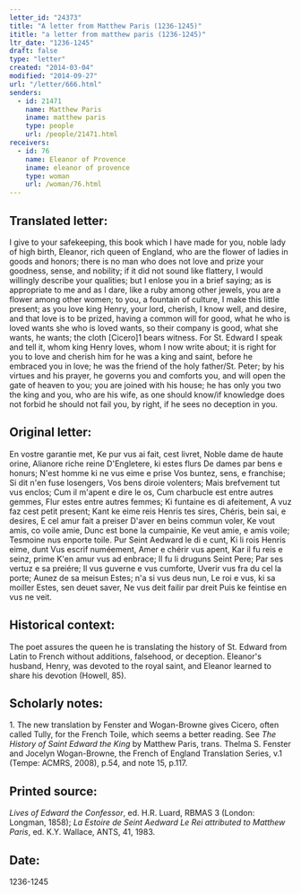 ```yaml
---
letter_id: "24373"
title: "A letter from Matthew Paris (1236-1245)"
ititle: "a letter from matthew paris (1236-1245)"
ltr_date: "1236-1245"
draft: false
type: "letter"
created: "2014-03-04"
modified: "2014-09-27"
url: "/letter/666.html"
senders:
  - id: 21471
    name: Matthew Paris
    iname: matthew paris
    type: people
    url: /people/21471.html
receivers:
  - id: 76
    name: Eleanor of Provence
    iname: eleanor of provence
    type: woman
    url: /woman/76.html
---
```

<h2> Translated letter:</h2>I give to your safekeeping,
		this book which I have made for you,
		noble lady of high birth,
		Eleanor, rich queen
		of England, who are the flower
		of ladies in goods and honors;
		there is no man who does not love and prize
		your goodness, sense, and nobility;
		if it did not sound like flattery,
		I would willingly describe your qualities;
		but I enlose you in a brief saying;
		as is appropriate to me and as I dare,
		like a ruby among other jewels,
		you are a flower among other women;
		to you, a fountain of culture,
		I make this little present;
		as you love king Henry, your lord,
		cherish, I know well, and desire,
		and that love is to be prized,
		having a common will for good,
		what he who is loved wants she who is loved wants,
		so their company is good,
		what she wants, he wants;
		the cloth [Cicero]1 bears witness.
		For St. Edward I speak and tell it,
		whom king Henry loves, whom
		I now write about;
		it is right for you to love and cherish him
		for he was a king and saint, before
		he embraced you in love;
		he was the friend of the holy father/St. Peter;
		by his virtues and his prayer,
		he governs you and comforts you,
		and will open the gate of heaven to you;
		you are joined with his house;
		he has only you two
		the king and you, who are his wife,
	   	as one should know/if knowledge does not forbid
		he should not fail you, by right,
		if he sees no deception in you.
<h2 class="mt-4"> Original letter:</h2>En vostre garantie met,
Ke pur vus ai fait, cest livret,
Noble dame de haute orine,
Alianore riche reine
D'Engletere, ki estes flurs
De dames par bens e honurs;
N'est homme ki ne vus eime e prise
Vos buntez, sens, e franchise;
Si dit n'en fuse losengers,
Vos bens diroie volenters;
Mais brefvement tut vus enclos;
Cum il m'apent e dire le os,
Cum charbucle est entre autres gemmes,
Flur estes entre autres femmes;
  Ki funtaine es di afeitement,
A vuz faz cest petit present;
Kant ke eime reis Henris tes sires,
Chéris, bein sai, e desires,
E cel amur fait a preiser
D'aver en beins commun voler,
Ke vout amis, co voile amie,
Dunc est bone la cumpainie,
Ke veut amie, e amis voile;
Tesmoine nus enporte toile.
  Pur Seint Aedward le di e cunt,
Ki li rois Henris eime, dunt
Vus escrif numéement,
Amer e chérir vus apent,
Kar il fu reis e seinz, prime
K'en amur vus ad enbrace;
Il fu li druguns Seint Pere;
Par ses vertuz e sa preiére;
Il vus guverne e vus cumforte,
Uverir vus fra du cel la porte;
Aunez de sa meisun
Estes; n'a si vus deus nun,
Le roi e vus, ki sa moiller
Estes, sen deuet saver,
Ne vus deit failir par dreit
Puis ke feintise en vus ne veit.
<h2 class="mt-4"> Historical context:</h2>The poet assures the queen he is translating the history of St. Edward from Latin to French without additions, falsehood, or deception.  Eleanor's husband, Henry, was devoted to the royal saint, and Eleanor learned to share his devotion (Howell, 85).
<h2 class="mt-4"> Scholarly notes:</h2><p>1. The new translation by Fenster and Wogan-Browne gives Cicero, often called Tully, for the French Toile, which seems a better reading. See <em>The History of Saint Edward the King</em> by Matthew Paris, trans. Thelma S. Fenster and Jocelyn Wogan-Browne, the French of England Translation Series, v.1 (Tempe: ACMRS, 2008), p.54, and note 15, p.117.</p><h2 class="mt-4"> Printed source:</h2><p><em>Lives of Edward the Confessor</em>, ed. H.R. Luard, RBMAS 3 (London: Longman, 1858); <em>La Estoire de Seint Aedward Le Rei attributed to Matthew Paris</em>, ed. K.Y. Wallace, ANTS, 41, 1983.</p><h2 class="mt-4"> Date:</h2>1236-1245